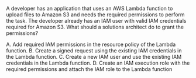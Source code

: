 A developer has an application that uses an AWS Lambda function to upload files to Amazon S3 and needs the required permissions to perform the task. The developer already has an IAM user with valid IAM credentials required for Amazon S3. What should a solutions architect do to grant the permissions? 

A. Add required IAM permissions in the resource policy of the Lambda function. 
B. Create a signed request using the existing IAM credentials in the Lambda function. 
C. Create a new IAM user and use the existing IAM credentials in the Lambda function. 
D. Create an IAM execution role with the required permissions and attach the IAM role to the Lambda function
